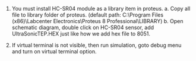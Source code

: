 1. You must install HC-SR04 module as a library item in proteus.
	a. Copy all file to library folder of proteus. (default path: C:\Program Files (x86)\Labcenter Electronics\Proteus 8 Professional\LIBRARY)
	b. Open schematic diagram, double click on HC-SR04 sensor, add UltraSonicTEP.HEX just like how we add hex file to 8051.

2. If virtual terminal is not visible, then run simulation, goto debug menu and turn on virtual terminal option.